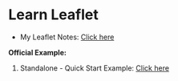 # Learn Leaflet

- My Leaflet Notes: [Click here](https://github.com/sahilrajput03/sahilrajput03/blob/master/learn-leaflet.md)

**Official Example:**

1. Standalone - Quick Start Example: [Click here](https://leafletjs.com/examples/quick-start/example.html)
